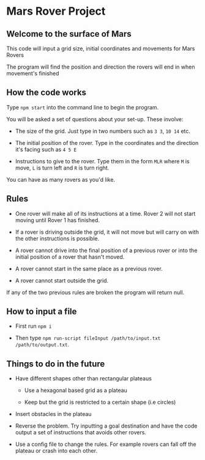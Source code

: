 # Mars Rover Project

## Welcome to the surface of Mars

This code will input a grid size, initial coordinates and movements for Mars Rovers

The program will find the position and direction the rovers will end in when movement's finished

## How the code works

Type `npm start` into the command line to begin the program.

You will be asked a set of questions about your set-up. These involve:

  - The size of the grid. Just type in two numbers such as `3 3`, `10 14` etc.

  - The initial position of the rover. Type in the coordinates and the direction it's facing such as `4 5 E`

  - Instructions to give to the rover. Type them in the form `MLR` where `M` is move, `L` is turn left and `R` is turn right.

You can have as many rovers as you'd like.

## Rules

  - One rover will make all of its instructions at a time. Rover 2 will not start moving until Rover 1 has finished.

  - If a rover is driving outside the grid, it will not move but will carry on with the other instructions is possible.

  - A rover cannot drive into the final position of a previous rover or into the initial position of a rover that hasn't moved.

  - A rover cannot start in the same place as a previous rover.

  - A rover cannot start outside the grid.

If any of the two previous rules are broken the program will return null.

## How to input a file

  - First run `npm i`

  - Then type `npm run-script fileInput /path/to/input.txt /path/to/output.txt`.

## Things to do in the future

  - Have different shapes other than rectangular plateaus

    - Use a hexagonal based grid as a plateau

    - Keep but the grid is restricted to a certain shape (i.e circles)

  - Insert obstacles in the plateau

  - Reverse the problem. Try inputting a goal destination and have the code output a set of instructions that avoids other rovers.

  - Use a config file to change the rules. For example rovers can fall off the plateau or crash into each other.
